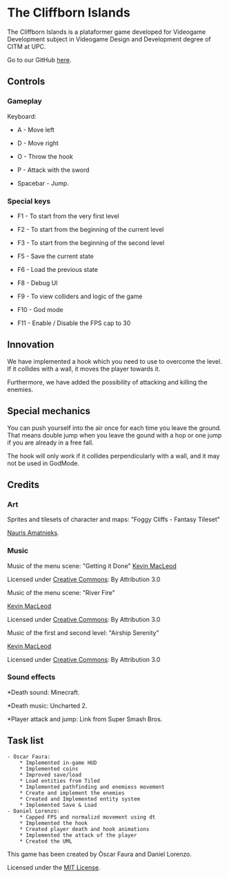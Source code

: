 ﻿# The Cliffborn Islands

The Cliffborn Islands is a plataformer game developed for Videogame Development subject in Videogame Design and
Development degree of CITM at UPC.



Go to our GitHub [here](https://github.com/DLorenzoLaguno17/The-Cliffborn-Islands).

## Controls

### Gameplay

Keyboard:

* A - Move left

* D - Move right

* O - Throw the hook

* P - Attack with the sword

* Spacebar - Jump.



### Special keys

* F1 - To start from the very first level

* F2 - To start from the beginning of the current level

* F3 - To start from the beginning of the second level

* F5 - Save the current state

* F6 - Load the previous state

* F8 - Debug UI

* F9 - To view colliders and logic of the game

* F10 - God mode

* F11 - Enable / Disable the FPS cap to 30



## Innovation


We have implemented a hook which you need to use to overcome the level. If it collides with a wall, it moves the player towards it.



Furthermore, we have added the possibility of attacking and killing the enemies.



## Special mechanics


You can push yourself into the air once for each time you leave the ground. That means double jump when you leave the gound with a hop 
or one jump if you are already in a free fall.



The hook will only work if it collides perpendicularly with a wall, and it may not be used in GodMode.



## Credits



### Art

Sprites and tilesets of character and maps: "Foggy Cliffs - Fantasy Tileset"

[Nauris Amatnieks](https://twitter.com/Namatnieks).



### Music
Music of the menu scene: "Getting it Done"
[Kevin MacLeod](https://incompetech.com/)

Licensed under [Creative Commons](http://creativecommons.org/licenses/by/3.0/): By Attribution 3.0



Music of the menu scene: "River Fire"

[Kevin MacLeod](https://incompetech.com/)

Licensed under [Creative Commons](http://creativecommons.org/licenses/by/3.0/): By Attribution 3.0



Music of the first and second level: "Airship Serenity"

[Kevin MacLeod](https://incompetech.com/)

Licensed under [Creative Commons](http://creativecommons.org/licenses/by/3.0/): By Attribution 3.0



### Sound effects

*Death sound: Minecraft.		

*Death music: Uncharted 2.

*Player attack and jump: Link from Super Smash Bros.



## Task list
	
	- Òscar Faura: 
		* Implemented in-game HUD
		* Implemented coins
		* Improved save/load
		* Load entities from Tiled
		* Implemented pathfinding and enemiess movement
		* Create and implement the enemies
		* Created and Implemented entity system
		* Implemented Save & Load
	- Daniel Lorenzo: 
		* Capped FPS and normalizd movement using dt
		* Implemented the hook
		* Created player death and hook animations
		* Implemented the attack of the player
		* Created the UML



This game has been created by Òscar Faura and Daniel Lorenzo.

Licensed under the [MIT License](LICENSE).

